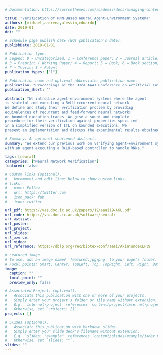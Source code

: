 ```yaml
---
# Documentation: https://sourcethemes.com/academic/docs/managing-content/

title: "Verification of RNN-Based Neural Agent-Environment Systems"
authors: [michael,andreea,alessio,edoardo]
date: 2019-01
doi: ""

# Schedule page publish date (NOT publication's date).
publishDate: 2019-01-01

# Publication type.
# Legend: 0 = Uncategorized; 1 = Conference paper; 2 = Journal article;
# 3 = Preprint / Working Paper; 4 = Report; 5 = Book; 6 = Book section;
# 7 = Thesis; 8 = Patent
publication_types: ["1"]

# Publication name and optional abbreviated publication name.
publication: "Proceedings of the 33rd AAAI Conference on Artificial Intelligence (AAAI 2019)"
publication_short: ""

abstract: "We introduce agent-environment systems where the agent
is stateful and executing a ReLU recurrent neural network.
We define and study their verification problem by providing
equivalences of recurrent and feed-forward neural networks
on bounded execution traces. We give a sound and complete
procedure for their verification against properties specified
in a simplified version of LTL on bounded executions. We
present an implementation and discuss the experimental results obtained."

# Summary. An optional shortened abstract.
summary: "We extend our previous work on verifying agent-environment systems
with an agent executing a ReLU-based controller to handle RNNs."

tags: [neural]
categories: ["Neural Network Verification"]
featured: false

# Custom links (optional).
#   Uncomment and edit lines below to show custom links.
# links:
# - name: Follow
#   url: https://twitter.com
#   icon_pack: fab
#   icon: twitter

url_pdf: https://vas.doc.ic.ac.uk/papers/19/aaai19-AKL.pdf
url_code: https://vas.doc.ic.ac.uk/software/neural/
url_dataset:
url_poster: 
url_project:
url_slides: 
url_source: 
url_video:
url_reference: https://dblp.org/rec/bibtex/conf/aaai/AkintundeKLP19

# Featured image
# To use, add an image named `featured.jpg/png` to your page's folder. 
# Focal points: Smart, Center, TopLeft, Top, TopRight, Left, Right, BottomLeft, Bottom, BottomRight.
image:
  caption: ""
  focal_point: ""
  preview_only: false

# Associated Projects (optional).
#   Associate this publication with one or more of your projects.
#   Simply enter your project's folder or file name without extension.
#   E.g. `internal-project` references `content/project/internal-project/index.md`.
#   Otherwise, set `projects: []`.
projects: []

# Slides (optional).
#   Associate this publication with Markdown slides.
#   Simply enter your slide deck's filename without extension.
#   E.g. `slides: "example"` references `content/slides/example/index.md`.
#   Otherwise, set `slides: ""`.
slides: ""
---
```

